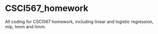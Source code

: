 # CSCI567_homework
All coding for CSCI567 homework, including linear and logistic regression, mlp, hmm and hmm.
